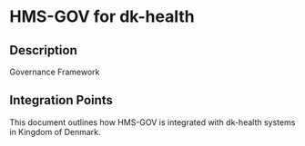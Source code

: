 # HMS-GOV for dk-health

## Description

Governance Framework

## Integration Points

This document outlines how HMS-GOV is integrated with dk-health systems in Kingdom of Denmark.
